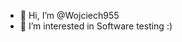 - 👋 Hi, I’m @Wojciech955
- 👀 I’m interested in Software testing :) 

<!---
Wojciech955/Wojciech955 is a ✨ special ✨ repository because its `README.md` (this file) appears on your GitHub profile.
You can click the Preview link to take a look at your changes.
--->
